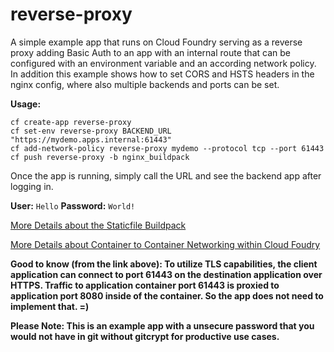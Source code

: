 # reverse-proxy

A simple example app that runs on Cloud Foundry serving as a reverse proxy 
adding Basic Auth to an app with an internal route that can be configured 
with an environment variable and an according network policy.
In addition this example shows how to set CORS and HSTS headers 
in the nginx config, where also multiple backends and ports can be set.

**Usage:** 
 
```
cf create-app reverse-proxy
cf set-env reverse-proxy BACKEND_URL "https://mydemo.apps.internal:61443"
cf add-network-policy reverse-proxy mydemo --protocol tcp --port 61443
cf push reverse-proxy -b nginx_buildpack
```

Once the app is running, simply call the URL and see the backend app after logging in.

**User:** `Hello`
**Password:** `World!`

[More Details about the Staticfile Buildpack](https://docs.cloudfoundry.org/buildpacks/staticfile/#staticfile)

[More Details about Container to Container Networking within Cloud Foudry](https://docs.cloudfoundry.org/concepts/understand-cf-networking.html)

**Good to know (from the link above): To utilize TLS capabilities, the client application can connect to port 61443 on the destination application over HTTPS. Traffic to application container port 61443 is proxied to application port 8080 inside of the container. So the app does not need to implement that. =)**

**Please Note: This is an example app with a unsecure password that you would not have in git without gitcrypt for productive use cases.**
